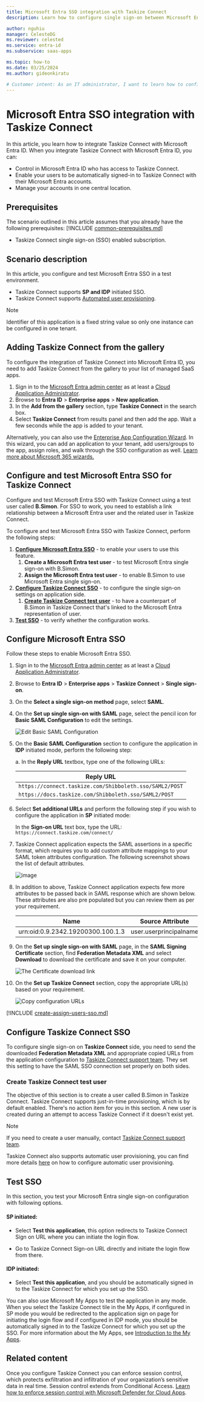 ```yaml
---
title: Microsoft Entra SSO integration with Taskize Connect
description: Learn how to configure single sign-on between Microsoft Entra ID and Taskize Connect.

author: nguhiu
manager: CelesteDG
ms.reviewer: celested
ms.service: entra-id
ms.subservice: saas-apps

ms.topic: how-to
ms.date: 03/25/2024
ms.author: gideonkiratu

# Customer intent: As an IT administrator, I want to learn how to configure single sign-on between Microsoft Entra ID and Taskize Connect so that I can control who has access to Taskize Connect, enable automatic sign-in with Microsoft Entra accounts, and manage my accounts in one central location.
---
```


# Microsoft Entra SSO integration with Taskize Connect

In this article,  you learn how to integrate Taskize Connect with Microsoft Entra ID. When you integrate Taskize Connect with Microsoft Entra ID, you can:

* Control in Microsoft Entra ID who has access to Taskize Connect.
* Enable your users to be automatically signed-in to Taskize Connect with their Microsoft Entra accounts.
* Manage your accounts in one central location.

## Prerequisites
The scenario outlined in this article assumes that you already have the following prerequisites:
[!INCLUDE [common-prerequisites.md](~/identity/saas-apps/includes/common-prerequisites.md)]
* Taskize Connect single sign-on (SSO) enabled subscription.

## Scenario description

In this article,  you configure and test Microsoft Entra SSO in a test environment.

* Taskize Connect supports **SP and IDP** initiated SSO.
* Taskize Connect supports [Automated user provisioning](taskize-connect-provisioning-tutorial.md).

> [!NOTE]
> Identifier of this application is a fixed string value so only one instance can be configured in one tenant.

## Adding Taskize Connect from the gallery

To configure the integration of Taskize Connect into Microsoft Entra ID, you need to add Taskize Connect from the gallery to your list of managed SaaS apps.

1. Sign in to the [Microsoft Entra admin center](https://entra.microsoft.com) as at least a [Cloud Application Administrator](~/identity/role-based-access-control/permissions-reference.md#cloud-application-administrator).
1. Browse to **Entra ID** > **Enterprise apps** > **New application**.
1. In the **Add from the gallery** section, type **Taskize Connect** in the search box.
1. Select **Taskize Connect** from results panel and then add the app. Wait a few seconds while the app is added to your tenant.

 Alternatively, you can also use the [Enterprise App Configuration Wizard](https://portal.office.com/AdminPortal/home?Q=Docs#/azureadappintegration). In this wizard, you can add an application to your tenant, add users/groups to the app, assign roles, and walk through the SSO configuration as well. [Learn more about Microsoft 365 wizards.](/microsoft-365/admin/misc/azure-ad-setup-guides)

<a name='configure-and-test-azure-ad-sso-for-taskize-connect'></a>

## Configure and test Microsoft Entra SSO for Taskize Connect

Configure and test Microsoft Entra SSO with Taskize Connect using a test user called **B.Simon**. For SSO to work, you need to establish a link relationship between a Microsoft Entra user and the related user in Taskize Connect.

To configure and test Microsoft Entra SSO with Taskize Connect, perform the following steps:

1. **[Configure Microsoft Entra SSO](#configure-azure-ad-sso)** - to enable your users to use this feature.
    1. **Create a Microsoft Entra test user** - to test Microsoft Entra single sign-on with B.Simon.
    1. **Assign the Microsoft Entra test user** - to enable B.Simon to use Microsoft Entra single sign-on.
1. **[Configure Taskize Connect SSO](#configure-taskize-connect-sso)** - to configure the single sign-on settings on application side.
    1. **[Create Taskize Connect test user](#create-taskize-connect-test-user)** - to have a counterpart of B.Simon in Taskize Connect that's linked to the Microsoft Entra representation of user.
1. **[Test SSO](#test-sso)** - to verify whether the configuration works.

<a name='configure-azure-ad-sso'></a>

## Configure Microsoft Entra SSO

Follow these steps to enable Microsoft Entra SSO.

1. Sign in to the [Microsoft Entra admin center](https://entra.microsoft.com) as at least a [Cloud Application Administrator](~/identity/role-based-access-control/permissions-reference.md#cloud-application-administrator).
1. Browse to **Entra ID** > **Enterprise apps** > **Taskize Connect** > **Single sign-on**.
1. On the **Select a single sign-on method** page, select **SAML**.
1. On the **Set up single sign-on with SAML** page, select the pencil icon for **Basic SAML Configuration** to edit the settings.

   ![Edit Basic SAML Configuration](common/edit-urls.png)

1. On the **Basic SAML Configuration** section to configure the application in **IDP** initiated mode, perform the following step:

    a. In the **Reply URL** textbox, type one of the following URLs:

    | **Reply URL** |
    | ----- |
    |`https://connect.taskize.com/Shibboleth.sso/SAML2/POST`|
    |`https://docs.taskize.com/Shibboleth.sso/SAML2/POST`|

1. Select **Set additional URLs** and perform the following step if you wish to configure the application in **SP** initiated mode:

    In the **Sign-on URL** text box, type the URL:
    `https://connect.taskize.com/connect/`

1. Taskize Connect application expects the SAML assertions in a specific format, which requires you to add custom attribute mappings to your SAML token attributes configuration. The following screenshot shows the list of default attributes.

	![image](common/edit-attribute.png)

1. In addition to above, Taskize Connect application expects few more attributes to be passed back in SAML response which are shown below. These attributes are also pre populated but you can review them as per your requirement.

	| Name | Source Attribute|
	| ------------------- | -------------------- |    
	| urn:oid:0.9.2342.19200300.100.1.3 | user.userprincipalname |

1. On the **Set up single sign-on with SAML** page, in the **SAML Signing Certificate** section,  find **Federation Metadata XML** and select **Download** to download the certificate and save it on your computer.

	![The Certificate download link](common/metadataxml.png)

1. On the **Set up Taskize Connect** section, copy the appropriate URL(s) based on your requirement.

	![Copy configuration URLs](common/copy-configuration-urls.png)

<a name='create-an-azure-ad-test-user'></a>

[!INCLUDE [create-assign-users-sso.md](~/identity/saas-apps/includes/create-assign-users-sso.md)]

## Configure Taskize Connect SSO

To configure single sign-on on **Taskize Connect** side, you need to send the downloaded **Federation Metadata XML** and appropriate copied URLs from the application configuration to [Taskize Connect support team](mailto:support@taskize.com). They set this setting to have the SAML SSO connection set properly on both sides.

### Create Taskize Connect test user

The objective of this section is to create a user called B.Simon in Taskize Connect. Taskize Connect supports just-in-time provisioning, which is by default enabled. There's no action item for you in this section. A new user is created during an attempt to access Taskize Connect if it doesn't exist yet.

>[!Note]
>If you need to create a user manually, contact [Taskize Connect support team](mailto:support@taskize.com).

Taskize Connect also supports automatic user provisioning, you can find more details [here](./taskize-connect-provisioning-tutorial.md) on how to configure automatic user provisioning.

## Test SSO 

In this section, you test your Microsoft Entra single sign-on configuration with following options. 

#### SP initiated:

* Select **Test this application**, this option redirects to Taskize Connect Sign on URL where you can initiate the login flow.  

* Go to Taskize Connect Sign-on URL directly and initiate the login flow from there.

#### IDP initiated:

* Select **Test this application**, and you should be automatically signed in to the Taskize Connect for which you set up the SSO. 

You can also use Microsoft My Apps to test the application in any mode. When you select the Taskize Connect tile in the My Apps, if configured in SP mode you would be redirected to the application sign on page for initiating the login flow and if configured in IDP mode, you should be automatically signed in to the Taskize Connect for which you set up the SSO. For more information about the My Apps, see [Introduction to the My Apps](https://support.microsoft.com/account-billing/sign-in-and-start-apps-from-the-my-apps-portal-2f3b1bae-0e5a-4a86-a33e-876fbd2a4510).

## Related content

Once you configure Taskize Connect you can enforce session control, which protects exfiltration and infiltration of your organization’s sensitive data in real time. Session control extends from Conditional Access. [Learn how to enforce session control with Microsoft Defender for Cloud Apps](/cloud-app-security/proxy-deployment-aad).
